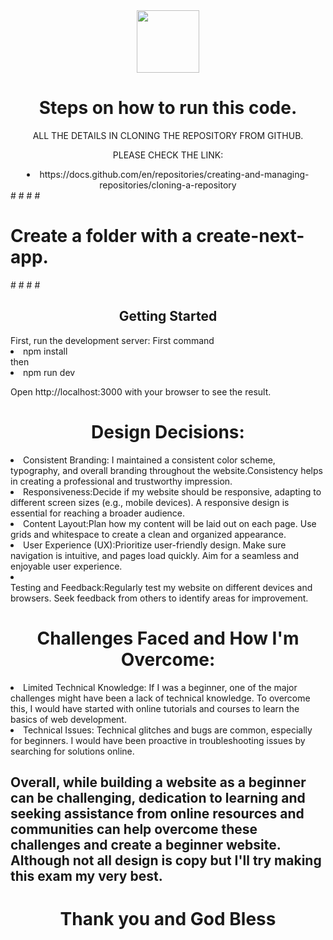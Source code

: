 <div id="header" align="center">
  <img src="https://media.giphy.com/media/M9gbBd9nbDrOTu1Mqx/giphy.gif" width="100"/>
</div>

<h1 align="center">Steps on how to run this code.</h2>
<p align="center">ALL THE DETAILS IN CLONING THE REPOSITORY FROM GITHUB.</p>
<p align="center">PLEASE CHECK THE LINK:</p>
<li align="center">https://docs.github.com/en/repositories/creating-and-managing-repositories/cloning-a-repository</li>
#
#
#
#
<h1>Create a folder with a create-next-app.</h1>
#
#
#
#


<h2 align="center">Getting Started</h2>
First, run the development server:
First command
<li>npm install</li>
then
<li>npm run dev</li>

Open http://localhost:3000 with your browser to see the result.

<h1 align="center">Design Decisions:</h1>
<li>Consistent Branding: I maintained a consistent color scheme, typography, and overall branding throughout the website.Consistency helps in creating a professional and trustworthy impression.</li>
<li>Responsiveness:Decide if my website should be responsive, adapting to different screen sizes (e.g., mobile devices). A responsive design is essential for reaching a broader audience.</li>
<li>Content Layout:Plan how my content will be laid out on each page. Use grids and whitespace to create a clean and organized appearance.</li>
<li>User Experience (UX):Prioritize user-friendly design. Make sure navigation is intuitive, and pages load quickly. Aim for a seamless and enjoyable user experience.</li>
<li></li>Testing and Feedback:Regularly test my website on different devices and browsers. Seek feedback from others to identify areas for improvement.</li>

<h1 align="center">Challenges Faced and How I'm Overcome:</h1>

<li>Limited Technical Knowledge: If I was a beginner, one of the major challenges might have been a lack of technical knowledge.
To overcome this, I would have started with online tutorials and courses to learn the basics of web development. </li>
<li>Technical Issues: Technical glitches and bugs are common, especially for beginners. I would have been proactive in troubleshooting issues by searching for solutions online.</li>

<h2>Overall, while building a website as a beginner can be challenging, dedication to learning and seeking assistance from online resources and communities can help overcome these challenges and create a beginner website. Although not all design is copy but I'll try making this exam my very best.</h2>

<h1 align="center"> Thank you and God Bless </h1>

